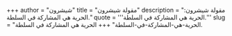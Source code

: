 +++
author = "شيشرون"
title = "مقولة شيشرون"
description = "مقولة شيشرون: الحرية هي المشاركة في السلطة."
quote = '''الحرية هي المشاركة في السلطة.''' 
slug = "الحرية-هي-المشاركة-في-السلطة"
+++
الحرية هي المشاركة في السلطة.
